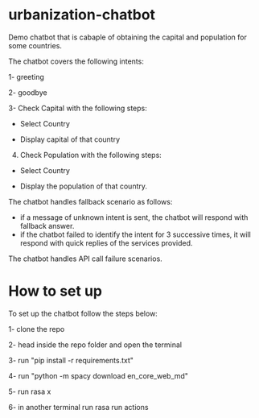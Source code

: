 # urbanization-chatbot

Demo chatbot that is cabaple of obtaining the capital and population for some countries.

The chatbot covers the following intents:

1- greeting

2- goodbye

3- Check Capital with the following steps:

- Select Country

- Display capital of that country

4. Check Population with the following steps:

- Select Country

- Display the population of that country.

The chatbot handles fallback scenario as follows:
- if a message of unknown intent is sent, the chatbot will respond with fallback answer.
- if the chatbot failed to identify the intent for 3 successive times, it will respond with quick replies of the services provided.

The chatbot handles API call failure scenarios.


# How to set up

To set up the chatbot follow the steps below:

1- clone the repo

2- head inside the repo folder and open the terminal

3- run "pip install -r requirements.txt"

4- run "python -m spacy download en_core_web_md"

5- run rasa x

6- in another terminal run rasa run actions





